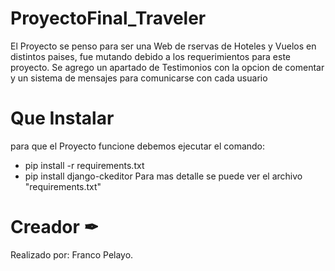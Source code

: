 # ProyectoFinal_Traveler

El Proyecto se penso para ser una Web de rservas de Hoteles y Vuelos en distintos paises, fue mutando debido a los requerimientos para este proyecto.
Se agrego un apartado de Testimonios con la opcion de comentar y un sistema de mensajes para comunicarse con cada usuario

# Que Instalar

para que el Proyecto funcione debemos ejecutar el comando:
- pip install -r requirements.txt
- pip install django-ckeditor
Para mas detalle se puede ver el archivo "requirements.txt"

# Creador ✒
Realizado por: Franco Pelayo.

